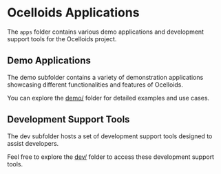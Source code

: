 # Ocelloids Applications

The `apps` folder contains various demo applications and development support tools for the Ocelloids project.

## Demo Applications

The demo subfolder contains a variety of demonstration applications showcasing different functionalities and features of Ocelloids.

You can explore the [demo/](./demo) folder for detailed examples and use cases.

## Development Support Tools

The dev subfolder hosts a set of development support tools designed to assist developers. 

Feel free to explore the [dev/](./dev) folder to access these development support tools.

